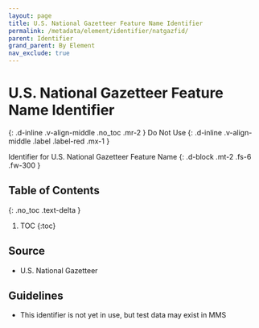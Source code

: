 ```yaml
---
layout: page
title: U.S. National Gazetteer Feature Name Identifier
permalink: /metadata/element/identifier/natgazfid/
parent: Identifier
grand_parent: By Element
nav_exclude: true
---
```


# U.S. National Gazetteer Feature Name Identifier
{: .d-inline .v-align-middle .no_toc .mr-2 }
Do Not Use
{: .d-inline .v-align-middle .label .label-red .mx-1 }

Identifier for U.S. National Gazetteer Feature Name
{: .d-block .mt-2 .fs-6 .fw-300 }

## Table of Contents
{: .no_toc .text-delta }

1. TOC
{:toc}

## Source
- U.S. National Gazetteer

## Guidelines
- This identifier is not yet in use, but test data may exist in MMS